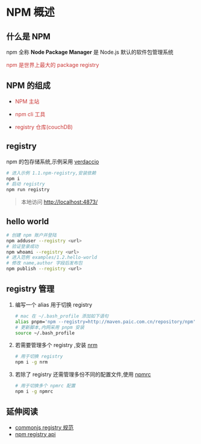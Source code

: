 # NPM 概述
<!-- 30 分钟讲完 -->


## 什么是 NPM
<!-- 包管理系统是一个很重要的概念,强调一下!!! 
1. 语言学习中包管理工具的学习!!!
   
1 分钟
-->
npm 全称 **Node Package Manager** 是 Node.js 默认的软件包管理系统
<p class="fade-left fragment" style="color:#cb3837">npm 是世界上最大的 package registry</p>


## NPM 的组成
<!-- 
1. 说明 npm 包要符合 registry 的定义规则

1 分钟
-->
* <p class="fade-left fragment" style="color:#cb3837">NPM 主站</p>
* <p class="fade-left fragment" style="color:#cb3837">npm cli 工具</p>
* <p class="fade-left fragment" style="color:#cb3837">registry 仓库(couchDB)</p>


## registry
<!-- 
说明 registry 包存储系统  
[](../examples/1.1.npm-registry/README.md)
5 分钟
-->
npm 的包存储系统,示例采用 [verdaccio](https://github.com/verdaccio/verdaccio)
```bash
# 进入示例 1.1.npm-registry,安装依赖
npm i
# 启动 registry
npm run registry
```
> 本地访问 <http://localhost:4873/>


## hello world
<!-- 该示例说明 npm 包的基本发布流程 
1. 说明 registry 如何存储 npm 包的,查看 ~/.cahce
2. 说明 npm 的基本工作流程
5 分钟
-->
```bash
# 创建 npm 账户并登陆
npm adduser --registry <url>
# 验证登录成功
npm whoami --registry <url>
# 进入范例 examples/1.2.hello-world 
# 修改 name,author 字段后发布包
npm publish --registry <url>
```


## registry 管理
<!-- 
这里采用 nrc 重复上述动作,说明如何切换 registry
2 分钟
-->
1. 编写一个 alias 用于切换 registry 
    
    ```bash
    # mac 在 ~/.bash_profile 添加如下语句
    alias pnpm='npm --registry=http://maven.paic.com.cn/repository/npm'
    # 更新脚本,内网采用 pnpm 安装
    source ~/.bash_profile
    ```
2. 若需要管理多个 registry ,安装 [nrm](https://www.npmjs.com/package/nrm)
        
    ```bash
    # 用于切换 registry
    npm i -g nrm
    ```
3. 若除了 registry 还需管理多份不同的配置文件,使用 [npmrc](https://www.npmjs.com/package/npmrc)
   
    ```bash
    # 用于切换多个 npmrc 配置
    npm i -g npmrc
    ```



## 延伸阅读
<!-- 
理解 registry 
测试 api https://registry.npmjs.com/mocha/6.1.4
yarn,pnpm,cnpm... 也属于 registry
2 分钟
-->
* [commonjs registry 规范](http://wiki.commonjs.org/wiki/Packages/Registry)
* [npm registry api](https://github.com/npm/registry)